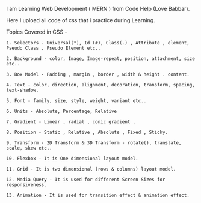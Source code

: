 

I am Learning Web Development ( MERN ) from Code Help (Love Babbar).

Here I upload all code of css that i practice during Learning.

Topics Covered in CSS  - 

    1. Selectors - Universal(*), Id (#), Class(.) , Attribute , element, Pseudo Class , Pseudo Element etc..

    2. Background - color, Image, Image-repeat, position, attachment, size etc..

    3. Box Model - Padding , margin , border , width & height . content.

    4. Text - color, direction, alignment, decoration, transform, spacing, text-shadow.

    5. Font - family, size, style, weight, variant etc..

    6. Units - Absolute, Percentage, Relative

    7. Gradient - Linear , radial , conic gradient .

    8. Position - Static , Relative , Absolute , Fixed , Sticky.

    9. Transform - 2D Transform & 3D Transform - rotate(), translate, scale, skew etc..
    
    10. Flexbox - It is One dimensional layout model.
    
    11. Grid - It is two dimensional (rows & columns) layout model.

    12. Media Query - It is used for different Screen Sizes for responsiveness.
    
    13. Animation - It is used for transition effect & animation effect.


